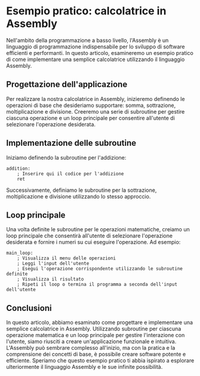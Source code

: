 # Esempio pratico: calcolatrice in Assembly

Nell'ambito della programmazione a basso livello, l'Assembly è un linguaggio di programmazione indispensabile per lo sviluppo di software efficienti e performanti. In questo articolo, esamineremo un esempio pratico di come implementare una semplice calcolatrice utilizzando il linguaggio Assembly.

## Progettazione dell'applicazione

Per realizzare la nostra calcolatrice in Assembly, inizieremo definendo le operazioni di base che desideriamo supportare: somma, sottrazione, moltiplicazione e divisione. Creeremo una serie di subroutine per gestire ciascuna operazione e un loop principale per consentire all'utente di selezionare l'operazione desiderata.

## Implementazione delle subroutine

Iniziamo definendo la subroutine per l'addizione:

```assembly
addition:
    ; Inserire qui il codice per l'addizione
    ret
```

Successivamente, definiamo le subroutine per la sottrazione, moltiplicazione e divisione utilizzando lo stesso approccio.

## Loop principale

Una volta definite le subroutine per le operazioni matematiche, creiamo un loop principale che consentirà all'utente di selezionare l'operazione desiderata e fornire i numeri su cui eseguire l'operazione. Ad esempio:

```assembly
main_loop:
    ; Visualizza il menu delle operazioni
    ; Leggi l'input dell'utente
    ; Esegui l'operazione corrispondente utilizzando le subroutine definite
    ; Visualizza il risultato
    ; Ripeti il loop o termina il programma a seconda dell'input dell'utente
```

## Conclusioni

In questo articolo, abbiamo esaminato come progettare e implementare una semplice calcolatrice in Assembly. Utilizzando subroutine per ciascuna operazione matematica e un loop principale per gestire l'interazione con l'utente, siamo riusciti a creare un'applicazione funzionale e intuitiva. L'Assembly può sembrare complesso all'inizio, ma con la pratica e la comprensione dei concetti di base, è possibile creare software potente e efficiente. Speriamo che questo esempio pratico ti abbia ispirato a esplorare ulteriormente il linguaggio Assembly e le sue infinite possibilità.